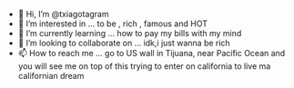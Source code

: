 - 👋 Hi, I’m @txiagotagram
- 👀 I’m interested in ... to be , rich , famous and HOT
- 🌱 I’m currently learning ... how to pay my bills with my mind
- 💞️ I’m looking to collaborate on ... idk,i just wanna be rich
- 📫 How to reach me ... go to US wall in Tijuana, near Pacific Ocean and you will see me on top of this trying to enter on california to live ma californian dream 

<!---
txiagotagram/txiagotagram is a ✨ special ✨ repository because its `README.md` (this file) appears on your GitHub profile.
You can click the Preview link to take a look at your changes.
--->
